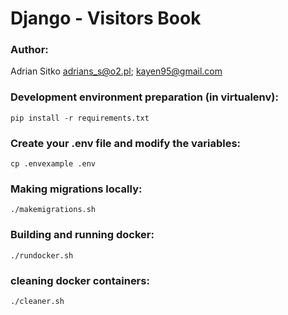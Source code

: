 Django - Visitors Book
======================

### Author:

Adrian Sitko <adrians_s@o2.pl>; <kayen95@gmail.com>


### Development environment preparation (in virtualenv):
```
pip install -r requirements.txt
```

### Create your .env file and modify the variables:
```
cp .envexample .env
```

### Making migrations locally:
```
./makemigrations.sh
```

### Building and running docker:
```
./rundocker.sh
```

### cleaning docker containers:
```
./cleaner.sh
```

